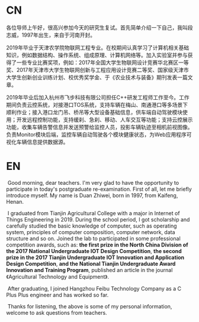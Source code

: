# CN

​		各位导师上午好，很高兴参加今天的研究生复试。首先简单介绍一下自己，我叫段志威，1997年出生，来自于河南开封。

​		2019年毕业于天津农学院物联网工程专业。在校期间认真学习了计算机相关基础知识，例如数据结构、操作系统、组成原理、计算机网络等。加入实验室并参与获得了一些专业比赛奖项，例如：2017年全国大学生物联网设计竞赛华北赛区一等奖、2017年天津市大学生物联网创新与工程应用设计竞赛二等奖、国家级天津市大学生创新创业训练计划、校优秀奖学金、于《农业技术与装备》期刊发表一篇文章。

​		2019年毕业后加入杭州市飞步科技有限公司担任C++研发工程师工作至今。工作期间负责云控系统，对接港口TOS系统，支持车辆在梅山、南通港口等多场景下顺利作业；接入港口龙门吊、桥吊等大型设备基础信息，供车端自动驾驶模块使用；开发远程控制功能，支持缓刹、急刹、移动、人车交互等功能；支持云控展示功能，收集车辆告警信息并发送预警给监控人员，投影车辆轨迹至相机前视图像。负责Monitor模块后端，监控车辆自动驾驶各个模块健康状态，为Web应用程序可视化车辆信息提供数据源。

# EN

​		 Good morning, dear teachers. I'm very glad to have the opportunity to participate in today's postgraduate re-examination. First of all, let me briefly introduce myself. My name is Duan Zhiwei, born in 1997, from Kaifeng, Henan.

​		I graduated from Tianjin Agricultural College with a major in Internet of Things Engineering in 2019. During the school period, I got scholarship and carefully studied the basic knowledge of computer, such as operating system, principles of computer composition, computer network,  data structure and so on. Joined the lab to participated in some professional competition awards, such as: **the first prize in the North China Division of the 2017 National Undergraduate IOT Design Competition**, **the second prize in the 2017 Tianjin Undergraduate IOT Innovation and Application Design Competition**, **and the National Tianjin Undergraduate Award Innovation and Training Program**, published an article in the journal 《Agricultural Technology and Equipment》.

​		After graduating, I  joined Hangzhou Feibu Technology Company as a C Plus Plus engineer and has worked so far. 

​		Thanks for listening, the above is some of my personal information, welcome to ask questions from teachers.
